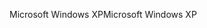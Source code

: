 <span data-ttu-id="6b990-101">Microsoft Windows XP</span><span class="sxs-lookup"><span data-stu-id="6b990-101">Microsoft Windows XP</span></span>